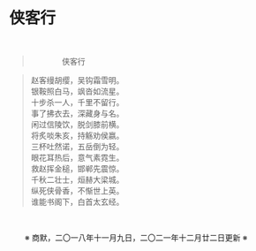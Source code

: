 # 侠客行

&emsp;&emsp;

>&emsp;&emsp;&emsp;&emsp;侠客行

>赵客缦胡缨，吴钩霜雪明。<br>
>银鞍照白马，飒沓如流星。<br>
>十步杀一人，千里不留行。<br>
>事了拂衣去，深藏身与名。<br>
>闲过信陵饮，脱剑膝前横。<br>
>将炙啖朱亥，持觞劝侯嬴。<br>
>三杯吐然诺，五岳倒为轻。<br>
>眼花耳热后，意气素霓生。<br>
>救赵挥金槌，邯郸先震惊。<br>
>千秋二壮士，烜赫大梁城。<br>
>纵死侠骨香，不惭世上英。<br>
>谁能书阁下，白首太玄经。<br>

&emsp;&emsp;

&emsp;&emsp;※ 商默，二〇一八年十一月九日，二〇二一年十二月廿二日更新 ※